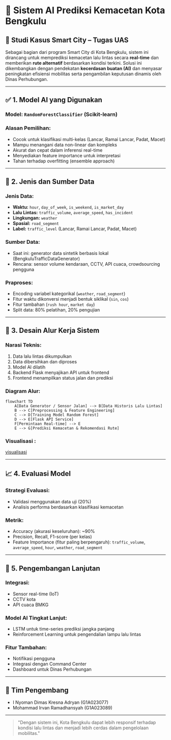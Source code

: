 
# 🧠 Sistem AI Prediksi Kemacetan Kota Bengkulu

## 📍 Studi Kasus Smart City – Tugas UAS

Sebagai bagian dari program Smart City di Kota Bengkulu, sistem ini dirancang untuk memprediksi kemacetan lalu lintas secara **real-time** dan memberikan **rute alternatif** berdasarkan kondisi terkini. Solusi ini dikembangkan dengan pendekatan **kecerdasan buatan (AI)** dan menyasar peningkatan efisiensi mobilitas serta pengambilan keputusan dinamis oleh Dinas Perhubungan.

---

## ✅ 1. Model AI yang Digunakan

### Model: `RandomForestClassifier` (Scikit-learn)

### Alasan Pemilihan:
- Cocok untuk klasifikasi multi-kelas (Lancar, Ramai Lancar, Padat, Macet)
- Mampu menangani data non-linear dan kompleks
- Akurat dan cepat dalam inferensi real-time
- Menyediakan feature importance untuk interpretasi
- Tahan terhadap overfitting (ensemble approach)

---

## 🧾 2. Jenis dan Sumber Data

### Jenis Data:
- **Waktu:** `hour`, `day_of_week`, `is_weekend`, `is_market_day`
- **Lalu Lintas:** `traffic_volume`, `average_speed`, `has_incident`
- **Lingkungan:** `weather`
- **Spasial:** `road_segment`
- **Label:** `traffic_level` (Lancar, Ramai Lancar, Padat, Macet)

### Sumber Data:
- Saat ini: generator data sintetik berbasis lokal (BengkuluTrafficDataGenerator)
- Rencana: sensor volume kendaraan, CCTV, API cuaca, crowdsourcing pengguna

### Praproses:
- Encoding variabel kategorikal (`weather`, `road_segment`)
- Fitur waktu dikonversi menjadi bentuk siklikal (`sin`, `cos`)
- Fitur tambahan (`rush hour`, `market day`)
- Split data: 80% pelatihan, 20% pengujian

---

## 🔄 3. Desain Alur Kerja Sistem

### Narasi Teknis:
1. Data lalu lintas dikumpulkan
2. Data dibersihkan dan diproses
3. Model AI dilatih
4. Backend Flask menyajikan API untuk frontend
5. Frontend menampilkan status jalan dan prediksi

### Diagram Alur:

```mermaid
flowchart TD
    A[Data Generator / Sensor Jalan] --> B[Data Historis Lalu Lintas]
    B --> C[Preprocessing & Feature Engineering]
    C --> D[Training Model Random Forest]
    D --> E[Flask API Service]
    F[Permintaan Real-time] --> E
    E --> G[Prediksi Kemacetan & Rekomendasi Rute]
```

### Visualisasi :
[visualisasi](Screenshot%202025-06-07%20195848.png)

---

## 📈 4. Evaluasi Model

### Strategi Evaluasi:
- Validasi menggunakan data uji (20%)
- Analisis performa berdasarkan klasifikasi kemacetan

### Metrik:
- Accuracy (akurasi keseluruhan): ~90%
- Precision, Recall, F1-score (per kelas)
- Feature Importance (fitur paling berpengaruh): `traffic_volume`, `average_speed`, `hour`, `weather`, `road_segment`

---

## 🚀 5. Pengembangan Lanjutan

### Integrasi:
- Sensor real-time (IoT)
- CCTV kota
- API cuaca BMKG

### Model AI Tingkat Lanjut:
- LSTM untuk time-series prediksi jangka panjang
- Reinforcement Learning untuk pengendalian lampu lalu lintas

### Fitur Tambahan:
- Notifikasi pengguna
- Integrasi dengan Command Center
- Dashboard untuk Dinas Perhubungan

---

## 👥 Tim Pengembang

- I Nyoman Dimas Kresna Adryan (G1A023077)
- Mohammad Irvan Ramadhansyah  (G1A023089)
---

> "Dengan sistem ini, Kota Bengkulu dapat lebih responsif terhadap kondisi lalu lintas dan menjadi lebih cerdas dalam pengelolaan mobilitas."
